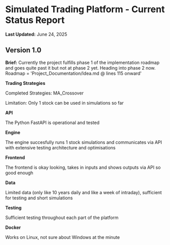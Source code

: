 # Simulated Trading Platform - Current Status Report

**Last Updated:** June 24, 2025  

## Version 1.0 

**Brief:** 
Currently the project fulfills phase 1 of the implementation roadmap and goes quite past it but not at phase 2 yet. Heading into phase 2 now. Roadmap = 'Project_Documentation/Idea.md @ lines 115 onward'


**Trading Strategies**

Completed Strategies: MA_Crossover

Limitation: Only 1 stock can be used in simulations so far

**API**

The Python FastAPI is operational and tested

**Engine**

The engine succesfully runs 1 stock simulations and communicates via API with extensive testing architecture and optimisations

**Frontend**

The frontend is okay looking, takes in inputs and shows outputs via API so good enough

**Data**

Limited data (only like 10 years daily and like a week of intraday), sufficient for testing and short simulations

**Testing**

Sufficient testing throughout each part of the platform

**Docker**

Works on Linux, not sure about Windows at the minute

